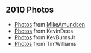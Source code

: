 ## 2010 Photos ##

  * [Photos](http://go.mamund.com/4yr3) from [MikeAmundsen](MikeAmundsen.md)
  * [Photos](http://www.flickr.com/photos/36934942@N02/sets/72157624871840055/) from KevinDees
  * [Photos](http://www.flickr.com/photos/71312604@N00/sets/72157624873780467/) from KevBurnsJr
  * [Photos](http://picasaweb.google.com/williamstw/RESTFest2010) from TimWilliams